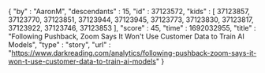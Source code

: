 {
  "by" : "AaronM",
  "descendants" : 15,
  "id" : 37123572,
  "kids" : [ 37123857, 37123770, 37123851, 37123944, 37123945, 37123773, 37123830, 37123817, 37123922, 37123746, 37123853 ],
  "score" : 45,
  "time" : 1692032955,
  "title" : "Following Pushback, Zoom Says It Won't Use Customer Data to Train AI Models",
  "type" : "story",
  "url" : "https://www.darkreading.com/analytics/following-pushback-zoom-says-it-won-t-use-customer-data-to-train-ai-models"
}
